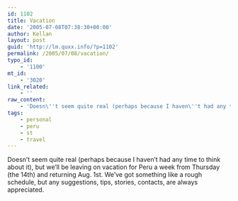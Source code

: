 ```yaml
---
id: 1102
title: Vacation
date: '2005-07-08T07:38:30+00:00'
author: Kellan
layout: post
guid: 'http://lm.quxx.info/?p=1102'
permalink: /2005/07/08/vacation/
typo_id:
    - '1100'
mt_id:
    - '3020'
link_related:
    - ''
raw_content:
    - 'Doesn\''t seem quite real (perhaps because I haven\''t had any time to think about it), but we\''ll be leaving on vacation for Peru a week from Thursday (the 14th) and returning Aug. 1st.  We\''ve got something like a rough schedule, but any suggestions, tips, stories, contacts, are always appreciated.'
tags:
    - personal
    - peru
    - st
    - travel
---
```


Doesn’t seem quite real (perhaps because I haven’t had any time to think about it), but we’ll be leaving on vacation for Peru a week from Thursday (the 14th) and returning Aug. 1st. We’ve got something like a rough schedule, but any suggestions, tips, stories, contacts, are always appreciated.